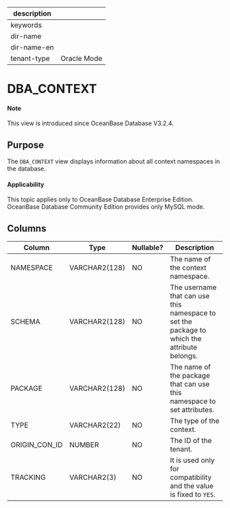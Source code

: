 | description ||
|---|---|
| keywords ||
| dir-name ||
| dir-name-en ||
| tenant-type | Oracle Mode |

# DBA_CONTEXT

<main id="notice" type='explain'>
  <h4>Note</h4>
  <p>This view is introduced since OceanBase Database V3.2.4. </p>
</main>

## Purpose

The `DBA_CONTEXT` view displays information about all context namespaces in the database.

<main id="notice" >
    <h4>Applicability</h4>
    <p>This topic applies only to OceanBase Database Enterprise Edition. OceanBase Database Community Edition provides only MySQL mode. </p>
  </main>

## Columns

| Column | Type | Nullable? | Description |
|---------------|---------------|------------|-----------------------|
| NAMESPACE | VARCHAR2(128) | NO | The name of the context namespace. |
| SCHEMA | VARCHAR2(128) | NO | The username that can use this namespace to set the package to which the attribute belongs. |
| PACKAGE | VARCHAR2(128) | NO | The name of the package that can use this namespace to set attributes. |
| TYPE | VARCHAR2(22) | NO | The type of the context. |
| ORIGIN_CON_ID | NUMBER | NO | The ID of the tenant. |
| TRACKING | VARCHAR2(3) | NO | It is used only for compatibility and the value is fixed to `YES`. |
